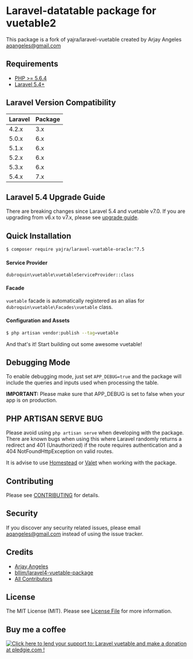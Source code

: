 # Laravel-datatable package for vuetable2

This package is a fork of yajra/laravel-vuetable created by Arjay Angeles <aqangeles@gmail.com>

## Requirements
- [PHP >= 5.6.4](http://php.net/)
- [Laravel 5.4+](https://github.com/laravel/framework)

## Laravel Version Compatibility

 Laravel  | Package
:---------|:----------
 4.2.x    | 3.x
 5.0.x    | 6.x
 5.1.x    | 6.x
 5.2.x    | 6.x
 5.3.x    | 6.x
 5.4.x    | 7.x

## Laravel 5.4 Upgrade Guide
There are breaking changes since Laravel 5.4 and vuetable v7.0.
If you are upgrading from v6.x to v7.x, please see [upgrade guide](https://yajrabox.com/docs/laravel-vuetable/7.0/upgrade).

## Quick Installation
```bash
$ composer require yajra/laravel-vuetable-oracle:^7.5
```

#### Service Provider
`dubroquin\vuetable\vuetableServiceProvider::class`

#### Facade
`vuetable` facade is automatically registered as an alias for `dubroquin\vuetable\Facades\vuetable` class. 

#### Configuration and Assets
```bash
$ php artisan vendor:publish --tag=vuetable
```

And that's it! Start building out some awesome vuetable!

## Debugging Mode
To enable debugging mode, just set `APP_DEBUG=true` and the package will include the queries and inputs used when processing the table.

**IMPORTANT:** Please make sure that APP_DEBUG is set to false when your app is on production.

## PHP ARTISAN SERVE BUG
Please avoid using `php artisan serve` when developing with the package. 
There are known bugs when using this where Laravel randomly returns a redirect and 401 (Unauthorized) if the route requires authentication and a 404 NotFoundHttpException on valid routes.

It is advise to use [Homestead](https://laravel.com/docs/5.4/homestead) or [Valet](https://laravel.com/docs/5.4/valet) when working with the package.

## Contributing

Please see [CONTRIBUTING](https://github.com/yajra/laravel-vuetable/blob/master/.github/CONTRIBUTING.md) for details.

## Security

If you discover any security related issues, please email [aqangeles@gmail.com](mailto:aqangeles@gmail.com) instead of using the issue tracker.

## Credits

- [Arjay Angeles](https://github.com/yajra)
- [bllim/laravel4-vuetable-package](https://github.com/bllim/laravel4-vuetable-package)
- [All Contributors](https://github.com/yajra/laravel-vuetable/graphs/contributors)

## License

The MIT License (MIT). Please see [License File](https://github.com/yajra/laravel-vuetable/blob/master/LICENSE.md) for more information.

## Buy me a coffee
<a href='https://pledgie.com/campaigns/29515'><img alt='Click here to lend your support to: Laravel vuetable and make a donation at pledgie.com !' src='https://pledgie.com/campaigns/29515.png?skin_name=chrome' border='0' ></a>
